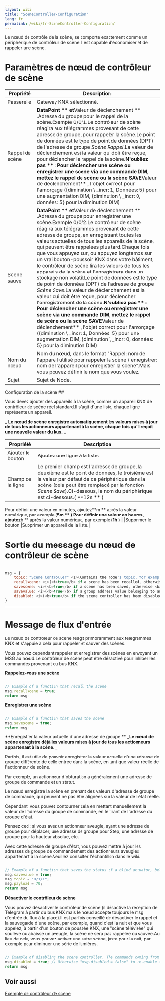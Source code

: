```yaml
---
layout: wiki
title: "SceneController-Configuration"
lang: fr
permalink: /wiki/fr-SceneController-Configuration/
---
```

Le nœud de contrôle de la scène, se comporte exactement comme un périphérique de contrôleur de scène.Il est capable d'économiser et de rappeler une scène. 

# Paramètres de nœud de contrôleur de scène

|Propriété |Description |
|------------ |------------------------------------------------------------------------------------------------ |
|Passerelle |Gateway KNX sélectionné.|
|Rappel de scène | **DataPoint ** et**Valeur de déclenchement ** .Adresse du groupe pour le rappel de la scène.Exemple 0/0/1.Le contrôleur de scène réagira aux télégrammes provenant de cette adresse de groupe, pour rappeler la scène.Le point de données est le type de point de données (DPT) de l'adresse de groupe _Scène Rappel_.La valeur de déclenchement est la valeur qui doit être reçue, pour déclencher le rappel de la scène.**N'oubliez pas ** : Pour déclencher une scène ou enregistrer une scène via une commande DIM, mettez le rappel de scène ou la scène SAVE**Valeur de déclenchement** , l'objet correct pour l'amorçage ({diminution \ _incr: 1, Données: 5} pour une augmentation DIM, {diminution \ _incr: 0, données: 5} pour la diminution DIM) |
|Scene sauve | **DataPoint ** et**Valeur de déclenchement ** .Adresse du groupe pour enregistrer une scène.Exemple 0/0/2.Le contrôleur de scène réagira aux télégrammes provenant de cette adresse de groupe, en enregistrant toutes les valeurs actuelles de tous les appareils de la scène, qui peuvent être rappelées plus tard.Chaque fois que vous appuyez sur, ou appuyez longtemps sur un vrai bouton-poussoir KNX dans votre bâtiment, le contrôleur de scène lira les valeurs de tous les appareils de la scène et l'enregistrera dans un stockage non volatil.Le point de données est le type de point de données (DPT) de l'adresse de groupe _Scène Save_.La valeur de déclenchement est la valeur qui doit être reçue, pour déclencher l'enregistrement de la scène.**N'oubliez pas ** : Pour déclencher une scène ou enregistrer une scène via une commande DIM, mettez le rappel de scène ou la scène SAVE**Valeur de déclenchement** , l'objet correct pour l'amorçage ({diminution \ _incr: 1, Données: 5} pour une augmentation DIM, {diminution \ _incr: 0, données: 5} pour la diminution DIM) |
|Nom du nœud |Nom du nœud, dans le format "Rappel: nom de l'appareil utilisé pour rappeler la scène / enregistrer: nom de l'appareil pour enregistrer la scène".Mais vous pouvez définir le nom que vous voulez.|
|Sujet |Sujet de Node.|

Configuration de la scène ##

Vous devez ajouter des appareils à la scène, comme un appareil KNX de contrôleur de scène réel standard.Il s'agit d'une liste, chaque ligne représente un appareil.

_ **Le nœud de scène enregistre automatiquement les valeurs mises à jour de tous les actionneurs appartenant à la scène, chaque fois qu'il reçoit une nouvelle valeur du bus.** _

|Propriété |Description |
|------------- |------------------------------------------------------------------------------------------------ |
|Ajouter le bouton |Ajoutez une ligne à la liste.|
|Champ de la ligne |Le premier champ est l'adresse de groupe, la deuxième est le point de données, le troisième est la valeur par défaut de ce périphérique dans la scène (cela peut être remplacé par la fonction _Scene Save_).Ci-dessous, le nom du périphérique est ci-dessous.( **12s ** ) 
 Pour définir une valeur en minutes, ajoutez**m ** après la valeur numérique, par exemple (**5m ** ) 
 Pour définir une valeur en heures, ajoutez**h ** après la valeur numérique, par exemple (**1h** ) |
|Supprimer le bouton |Supprimer un appareil de la liste.|

# Sortie du message du nœud de contrôleur de scène

```javascript

msg = {
    topic: "Scene Controller" <i>(Contains the node's topic, for example "MyTopic").</i>
    recallscene: <i>(<b>true</b> if a scene has been recalled, otherwise <b>false</b>).</i> 
    savescene: <i>(<b>true</b> if a scene has been saved, otherwise <b>false</b>).</i> 
    savevalue: <i>(<b>true</b> if a group address value belonging to an actuator in the scene, has been manually saved by a msg input, otherwise <b>false</b>).</i> 
    disabled: <i>(<b>true</b> if the scene controller has been disabled via input message msg.disabled = true, otherwise <b>false</b>).</i> 
}

```

---

# Message de flux d'entrée

Le nœud de contrôleur de scène réagit primoramment aux télégrammes KNX et s'appuie à cela pour rappeler et sauver des scènes.

Vous pouvez cependant rappeler et enregistrer des scènes en envoyant un MSG au nœud.Le contrôleur de scène peut être désactivé pour inhiber les commandes provenant du bus KNX.

**Rappelez-vous une scène** 

```javascript

// Example of a function that recall the scene
msg.recallscene = true; 
return msg;

```

**Enregistrer une scène** 

```javascript

// Example of a function that saves the scene
msg.savescene = true; 
return msg;

```

**Enregistrer la valeur actuelle d'une adresse de groupe ** _**Le nœud de scène enregistre déjà les valeurs mises à jour de tous les actionneurs appartenant à la scène.** _

Parfois, il est utile de pouvoir enregistrer la valeur actuelle d'une adresse de groupe différente de celle entrée dans la scène, en tant que valeur réelle de l'actionneur de scène.

Par exemple, un actionneur d'obturation a généralement une adresse de groupe de commande et un statut.

Le nœud enregistre la scène en prenant des valeurs d'adresse de groupe de commande, qui peuvent ne pas être alignées sur la valeur de l'état réelle.

Cependant, vous pouvez contourner cela en mettant manuellement la valeur de l'adresse du groupe de commande, en le tirant de l'adresse du groupe d'état.

Pensez ceci: si vous avez un actionneur aveugle, ayant une adresse de groupe pour déplacer, une adresse de groupe pour Step, une adresse de groupe pour la hauteur absolue, etc.

Avec cette adresse de groupe d'état, vous pouvez mettre à jour les adresses de groupe de commandement des actionneurs aveugles appartenant à la scène.Veuillez consulter l'échantillon dans le wiki.

```javascript

// Example of a function that saves the status of a blind actuator, belongind to the scene.
msg.savevalue = true; 
msg.topic = "0/1/1";
msg.payload = 70;
return msg;

```

**Désactiver le contrôleur de scène**

Vous pouvez désactiver le contrôleur de scène (il désactive la réception de Telegram à partir du bus KNX mais le nœud accepte toujours le msg d'entrée du flux à la place).Il est parfois conseillé de désactiver le rappel et la sauvegarde d'une scène, par exemple, quand c'est la nuit et que vous appelez, à partir d'un bouton de poussée KNX, une "scène télévisée" qui soulève ou abaisse un aveugle, la scène ne sera pas rappelée ou sauvée.Au lieu de cela, vous pouvez activer une autre scène, juste pour la nuit, par exemple pour diminuer une série de lumières.

```javascript

// Example of disabling the scene controller. The commands coming from KNX BUS will be disabled. The node still accept the input msg from the flow instead!
msg.disabled = true; // Otherwise "msg.disabled = false" to re-enable the node.
return msg;

```

## Voir aussi

[Exemple de contrôleur de scène](https://supergiovane.github.io/node-red-contrib-knx-ultimate/wiki/Sample-Scene-Node)
